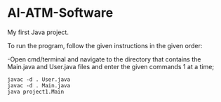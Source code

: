 # AI-ATM-Software
My first Java project.

To run the program, follow the given instructions in the given order:

  -Open cmd/terminal and navigate to the directory that contains the Main.java and User.java files and enter the given commands 1 at a time;
  
    javac -d . User.java
    javac -d . Main.java
    java project1.Main
   
  

   
